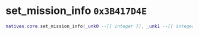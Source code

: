 # set_mission_info `0x3B417D4E`

```lua
natives.core.set_mission_info(_unk0 --[[ integer ]], _unk1 --[[ integer ]])
```